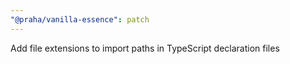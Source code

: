```yaml
---
"@praha/vanilla-essence": patch
---
```


Add file extensions to import paths in TypeScript declaration files
